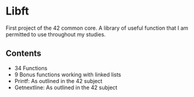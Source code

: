 
# Libft

First project of the 42 common core. A library of useful function that I am permitted to use throughout my studies.

## Contents

- 34 Functions
- 9 Bonus functions working with linked  lists
- Printf: As outlined in the 42 subject 
- Getnextline: As outlined in the 42 subject

